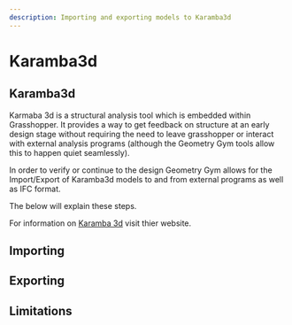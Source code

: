 ```yaml
---
description: Importing and exporting models to Karamba3d
---
```


# Karamba3d

## Karamba3d

Karmaba 3d is a structural analysis tool which is embedded within Grasshopper. It provides a way to get feedback on structure at an early design stage without requiring the need to leave grasshopper or interact with external analysis programs \(although the Geometry Gym tools allow this to happen quiet seamlessly\). 

In order to verify or continue to the design Geometry Gym allows for the Import/Export of Karamba3d models to and from external  programs as well as IFC format. 

The below will explain these steps. 

For information on [Karamba 3d](https://www.karamba3d.com/#news) visit thier website. 

## Importing

## Exporting

## Limitations



